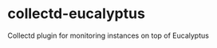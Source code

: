 collectd-eucalyptus
===================

Collectd plugin for monitoring instances on top of Eucalyptus